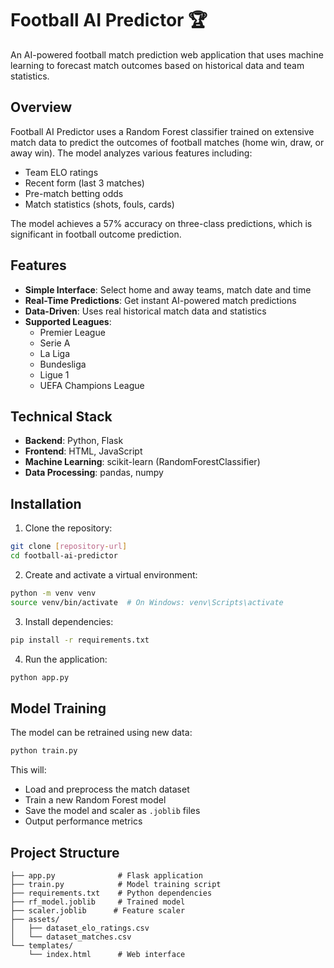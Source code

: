 # Football AI Predictor 🏆

An AI-powered football match prediction web application that uses machine learning to forecast match outcomes based on historical data and team statistics.

## Overview

Football AI Predictor uses a Random Forest classifier trained on extensive match data to predict the outcomes of football matches (home win, draw, or away win). The model analyzes various features including:

- Team ELO ratings
- Recent form (last 3 matches)
- Pre-match betting odds
- Match statistics (shots, fouls, cards)

The model achieves a 57% accuracy on three-class predictions, which is significant in football outcome prediction.

## Features

- **Simple Interface**: Select home and away teams, match date and time
- **Real-Time Predictions**: Get instant AI-powered match predictions
- **Data-Driven**: Uses real historical match data and statistics
- **Supported Leagues**:
  - Premier League
  - Serie A
  - La Liga
  - Bundesliga
  - Ligue 1
  - UEFA Champions League

## Technical Stack

- **Backend**: Python, Flask
- **Frontend**: HTML, JavaScript
- **Machine Learning**: scikit-learn (RandomForestClassifier)
- **Data Processing**: pandas, numpy

## Installation

1. Clone the repository:
```sh
git clone [repository-url]
cd football-ai-predictor
```

2. Create and activate a virtual environment:
```sh
python -m venv venv
source venv/bin/activate  # On Windows: venv\Scripts\activate
```

3. Install dependencies:
```sh
pip install -r requirements.txt
```

4. Run the application:
```sh
python app.py
```

## Model Training

The model can be retrained using new data:

```sh
python train.py
```

This will:
- Load and preprocess the match dataset
- Train a new Random Forest model
- Save the model and scaler as `.joblib` files
- Output performance metrics

## Project Structure

```
├── app.py              # Flask application
├── train.py            # Model training script
├── requirements.txt    # Python dependencies
├── rf_model.joblib     # Trained model
├── scaler.joblib      # Feature scaler
├── assets/
│   ├── dataset_elo_ratings.csv
│   └── dataset_matches.csv
└── templates/
    └── index.html      # Web interface
```
